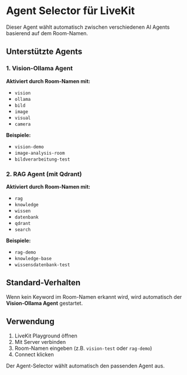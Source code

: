 # Agent Selector für LiveKit

Dieser Agent wählt automatisch zwischen verschiedenen AI Agents basierend auf dem Room-Namen.

## Unterstützte Agents

### 1. Vision-Ollama Agent
**Aktiviert durch Room-Namen mit:**
- `vision`
- `ollama`
- `bild`
- `image`
- `visual`
- `camera`

**Beispiele:** 
- `vision-demo`
- `image-analysis-room`
- `bildverarbeitung-test`

### 2. RAG Agent (mit Qdrant)
**Aktiviert durch Room-Namen mit:**
- `rag`
- `knowledge`
- `wissen`
- `datenbank`
- `qdrant`
- `search`

**Beispiele:**
- `rag-demo`
- `knowledge-base`
- `wissensdatenbank-test`

## Standard-Verhalten

Wenn kein Keyword im Room-Namen erkannt wird, wird automatisch der **Vision-Ollama Agent** gestartet.

## Verwendung

1. LiveKit Playground öffnen
2. Mit Server verbinden
3. Room-Namen eingeben (z.B. `vision-test` oder `rag-demo`)
4. Connect klicken

Der Agent-Selector wählt automatisch den passenden Agent aus.
